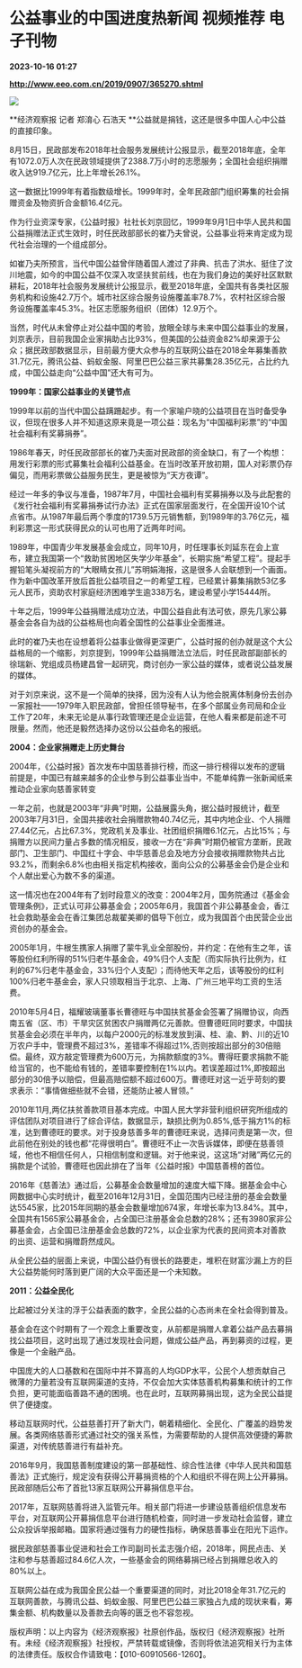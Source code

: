 # 公益事业的中国进度热新闻 视频推荐 电子刊物

**2023-10-16 01:27**

**http://www.eeo.com.cn/2019/0907/365270.shtml**

![](http://upload.eeo.com.cn/2019/0907/thumb_650_305_1567818239977.jpg)

**经济观察报 记者 郑淯心 石浩天 **公益就是捐钱，这还是很多中国人心中公益的直接印象。

8月15日，民政部发布2018年社会服务发展统计公报显示，截至2018年底，全年有1072.0万人次在民政领域提供了2388.7万小时的志愿服务；全国社会组织捐赠收入达919.7亿元，比上年增长26.1%。

这一数据比1999年有着指数级增长。1999年时，全年民政部门组织筹集的社会捐赠资金及物资折合金额16.4亿元。

作为行业资深专家，《公益时报》社社长刘京回忆，1999年9月1日中华人民共和国公益捐赠法正式生效时，时任民政部部长的崔乃夫曾说，公益事业将来肯定成为现代社会治理的一个组成部分。

如崔乃夫所预言，当代中国公益曾伴随着国人渡过了非典、抗击了洪水、挺住了汶川地震，如今的中国公益不仅深入攻坚扶贫前线，也在为我们身边的美好社区默默耕耘，2018年社会服务发展统计公报显示，截至2018年底，全国共有各类社区服务机构和设施42.7万个。城市社区综合服务设施覆盖率78.7%，农村社区综合服务设施覆盖率45.3%。社区志愿服务组织（团体）12.9万个。

当然，时代从未曾停止对公益中国的考验，放眼全球与未来中国公益事业的发展，刘京表示，目前我国企业家捐助占比93%，但美国的公益资金82%却来源于公众；据民政部数据显示，目前最方便大众参与的互联网公益在2018全年募集善款31.7亿元，腾讯公益、蚂蚁金服、阿里巴巴公益三家共募集28.35亿元，占比约九成，中国公益走向“公益中国”还大有可为。

**1999年：国家公益事业的关键节点**

1999年以前的当代中国公益蹒跚起步。有一个家喻户晓的公益项目在当时备受争议，但现在很多人并不知道这原来竟是一项公益：现名为“中国福利彩票”的“中国社会福利有奖募捐券”。

1986年春天，时任民政部部长的崔乃夫面对民政部的资金缺口，有了一个构想：用发行彩票的形式募集社会福利公益基金。在当时改革开放初期，国人对彩票仍存偏见，而用彩票做公益服务民生，更是被惊为“天方夜谭”。

经过一年多的争议与准备，1987年7月，中国社会福利有奖募捐券以及与此配套的《发行社会福利有奖募捐券试行办法》正式在国家层面发行，在全国开设10个试点省市。从1987年最后两个季度的1739.5万元销售额，到1989年的3.76亿元，福利彩票这一形式获得民众的认可也用了近两年时间。

1989年，中国青少年发展基金会成立，同年10月，时任理事长刘延东在会上宣布，建立我国第一个“救助贫困地区失学少年基金”，长期实施“希望工程”。提起手握铅笔头凝视前方的“大眼睛女孩儿”苏明娟海报，这是很多人会联想到一个画面。作为新中国改革开放后首批公益项目之一的希望工程，已经累计募集捐款53亿多元人民币，资助农村家庭经济困难学生逾338万名，建设希望小学15444所。

十年之后，1999年公益捐赠法成功立法，中国公益自此有法可依，原先几家公募基金会各自为战的公益格局也向着全国性的公益事业全面推进。

此时的崔乃夫也在设想着将公益事业做得更深更广，公益时报的创办就是这个大公益格局的一个缩影，刘京提到，1999年公益捐赠法立法后，时任民政部副部长的徐瑞新、党组成员杨建昌曾一起研究，商讨创办一家公益的媒体，或者说公益发展的媒体。

对于刘京来说，这不是一个简单的抉择，因为没有人认为他会脱离体制身份去创办一家报社——1979年入职民政部，曾担任领导秘书，在多个部属业务司局和企业工作了20年，未来无论是从事行政管理还是企业运营，在他人看来都是前途不可限量。然而，他还是毅然选择办这份以公益命名的报纸。

**2004：企业家捐赠走上历史舞台**

2004年，《公益时报》首次发布中国慈善排行榜，而这一排行榜得以发布的逻辑前提是，中国已有越来越多的企业参与到公益事业当中，不能单纯靠一张新闻纸来推动企业家向慈善家转变

一年之前，也就是2003年“非典”时期，公益展露头角，据公益时报统计，截至2003年7月31日，全国共接收社会捐赠款物40.74亿元，其中内地企业、个人捐赠27.44亿元，占比67.3%，党政机关及事业、社团组织捐赠6.1亿元，占比15%；与捐赠方以民间力量占多数的情况相反，接收一方在“非典”时期仍被官方垄断，民政部门、卫生部门、中国红十字会、中华慈善总会及地方分会接收捐赠款物共占比93.2%，而剩余6.8%也由相关指定机构接收，面向公众的公募基金会仍是企业和个人献出爱心为数不多的渠道。

这一情况也在2004年有了划时段意义的改变：2004年2月，国务院通过《基金会管理条例》，正式认可非公募基金会；2005年6月，我国首个非公募基金会，香江社会救助基金会在香江集团总裁翟美卿的倡导下创立，成为我国首个由民营企业出资创办的基金会。

2005年1月，牛根生携家人捐赠了蒙牛乳业全部股份，并约定：在他有生之年，该等股份红利所得的51%归老牛基金会，49%归个人支配（而实际执行比例为，红利的67%归老牛基金会，33%归个人支配）；而待他天年之后，该等股份的红利100%归老牛基金会，家人只领取相当于北京、上海、广州三地平均工资的生活费。

2010年5月4日，福耀玻璃董事长曹德旺与中国扶贫基金会签署了捐赠协议，向西南五省（区、市）干旱灾区贫困农户捐赠两亿元善款。但曹德旺同时要求，中国扶贫基金会必须在半年内，以每户2000元的标准发放到滇、桂、渝、黔、川的近10万农户手中，管理费不超过3%，差错率不得超过1%,否则按超出部分的30倍赔偿。最终，双方敲定管理费为600万元，为捐款额度的3%。曹得旺要求捐款不能给当官的，也不能给有钱的，差错率要控制在1%以内。若误差超过1%,即按超出部分的30倍予以赔偿，但最高赔偿额不超过600万。曹德旺对这一近乎苛刻的要求表示：“事情做细些就不会错，还能防止被人冒领。”

2010年11月,两亿扶贫善款项目基本完成。中国人民大学非营利组织研究所组成的评估团队对项目进行了综合评估，数据显示，缺损比例为0.85%,低于捐方1%的标准，达到曹德旺的要求。对于投身慈善多年的曹德旺来说，选择问责是第一次，但此前他在别处的钱也都“花得很明白”。曹德旺不止一次告诉媒体，即便在慈善领域，他也不相信任何人，只相信制度和逻辑。对于他来说，这这场“对赌”两亿元的捐款是个试验，曹德旺也因此排在了当年《公益时报》中国慈善榜的首位。

2016年《慈善法》通过后，公募基金会数量增加的速度大幅下降。据基金会中心网数据中心实时统计，截至2016年12月31日，全国范围内已经注册的基金会数量达5545家，比2015年同期的基金会数量增加674家，年增长率为13.84%。其中，全国共有1565家公募基金会，占全国已注册基金会总数的28%；还有3980家非公募基金会，占全国已注册基金会总数的72%，以企业家为代表的民间资本对善款的出资、运营和捐赠蔚然成风。

从全民公益的层面上来说，中国公益仍有很长的路要走，堆积在财富沙漏上方的巨大公益势能何时落到更广阔的大众平面还是一个未知数。

**2011：公益全民化**

比起被过分关注的浮于公益表面的数字，全民公益的心态尚未在全社会得到普及。

基金会在这个时期有了一个观念上重要改变，从前都是捐赠人拿着公益产品去募捐找公益项目，这时出现了通过发现社会问题，做成公益产品，再到募资的过程，更像是一个金融产品。

中国庞大的人口基数和在国际中并不算高的人均GDP水平，公民个人想贡献自己微薄的力量若没有互联网渠道的支持，不仅会加大实体慈善机构募集和统计的工作负担，更可能面临善路不通的困境。也在此时，互联网募捐出现，这为全民公益提供了便捷度。

移动互联网时代，公益慈善打开了新大门，朝着精细化、全民化、广覆盖的趋势发展。各类网络慈善形式通过社交的强关系性，为需要帮助的人提供高效便捷的筹款渠道，对传统慈善进行有益补充。

2016年9月，我国慈善制度建设的第一部基础性、综合性法律《中华人民共和国慈善法》正式施行，规定没有获得公开募捐资格的个人和组织不得在网上公开募捐。民政部随后公布了首批13家互联网公开募捐信息平台。

2017年，互联网慈善将进入监管元年。相关部门将进一步建设慈善组织信息发布平台，对互联网公开募捐信息平台进行随机检查，同时进一步发动社会监督，建立公众投诉举报邮箱。国家将通过强有力的硬性指标，确保慈善事业在阳光下运作。

据民政部慈善事业促进和社会工作司副司长孟志强介绍，2018年，网民点击、关注和参与慈善超过84.6亿人次，一些基金会的网络募捐已经占到捐赠总收入的80%以上。

互联网公益在成为我国全民公益一个重要渠道的同时，对比2018全年31.7亿元的互联网善款，与腾讯公益、蚂蚁金服、阿里巴巴公益三家独占九成的现状来看，筹集金额、机构数量以及善款去向等的匮乏也不容忽视。

版权声明：以上内容为《经济观察报》社原创作品，版权归《经济观察报》社所有。未经《经济观察报》社授权，严禁转载或镜像，否则将依法追究相关行为主体的法律责任。版权合作请致电：【010-60910566-1260】。